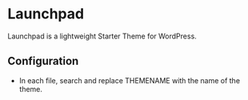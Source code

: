 # Launchpad
Launchpad is a lightweight Starter Theme for WordPress.




## Configuration

- In each file, search and replace THEMENAME with the name of the theme.
